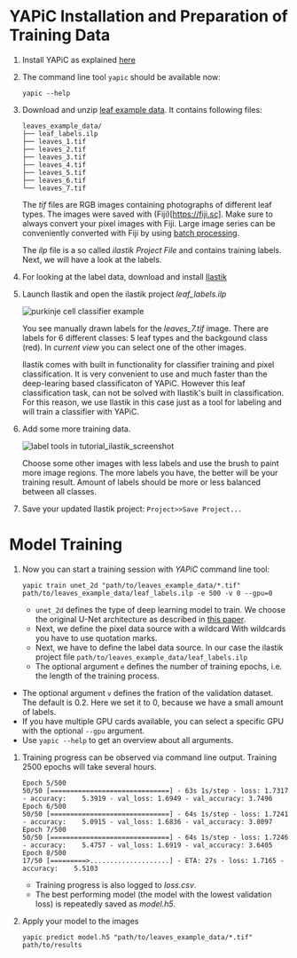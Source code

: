 # YAPiC Installation and Preparation of Training Data


1. Install YAPiC as explained [here](index.html)

1. The command line tool ```yapic``` should be available now:
   ```
   yapic --help
   ```

1. Download and unzip [leaf example data](example_data/leaves_example_data.zip).
   It contains following files:
   ```
   leaves_example_data/
   ├── leaf_labels.ilp
   ├── leaves_1.tif
   ├── leaves_2.tif
   ├── leaves_3.tif
   ├── leaves_4.tif
   ├── leaves_5.tif
   ├── leaves_6.tif
   └── leaves_7.tif
   ```
   The *tif* files are RGB images containing photographs of different leaf types.
   The images were saved with (Fiji)[https://fiji.sc]. Make sure to always
   convert your pixel images with Fiji. Large image series can be conveniently
   converted with Fiji by using
   [batch processing](https://imagej.net/Batch_Processing).

   The *ilp* file is a so called *ilastik Project File* and contains training  labels.
   Next, we will have a look at the labels.

1. For looking at the label data, download and install [Ilastik](https://ilastik.org)

1. Launch Ilastik and open the ilastik project *leaf_labels.ilp*

   ![](img/tutorial_ilastik_screenshot.png "purkinje cell classifier example")

   You see manually drawn labels for the *leaves_7.tif* image. There are labels
   for 6 different classes: 5 leaf types and the backgound class (red).
   In *current view* you can select one of the other images.

   Ilastik comes with built in functionality for classifier training and pixel classification. It is very convenient to use and much faster than the deep-learing based classificaton of YAPiC. However this leaf
   classification task, can not be solved with Ilastik's built in classification.
   For this reason, we use Ilastik in this case just as a tool for labeling
   and will train a classifier with YAPiC.

1. Add some more training data.

   ![](img/tutorial_ilastik_screenshot_brush.png "label tools in tutorial_ilastik_screenshot")

   Choose some other images with less labels and use the brush to paint
   more image regions. The more labels you have, the better will be your
   training result. Amount of labels should be more or less balanced between
   all classes.

1. Save your updated Ilastik project: ```Project>>Save Project...```


# Model Training

1. Now you can start a training session with *YAPiC* command line tool:
   ```
   yapic train unet_2d "path/to/leaves_example_data/*.tif" path/to/leaves_example_data/leaf_labels.ilp -e 500 -v 0 --gpu=0
   ```   

   * ```unet_2d``` defines the type of deep learning model to train. We choose the
    original U-Net architecture as described in [this paper](https://arxiv.org/pdf/1505.04597.pdf).
   * Next, we define the pixel data source with a wildcard
     With wildcards you have to use quotation marks.
   * Next, we have to define the label data source. In our case the ilastik project file ```path/to/leaves_example_data/leaf_labels.ilp```    
   * The optional argument ```e``` defines the number of training epochs, i.e. the
     length of the training process.
  * The optional argument ```v``` defines the fration of the validation dataset.
     The default is 0.2. Here we set it to 0, because we have a small amount of labels.   
   * If you have multiple GPU cards available, you can select a specific GPU
     with the optional ```--gpu``` argument.
   * Use ```yapic --help``` to get an overview about all arguments.  

1. Training progress can be observed via command line output. Training 2500
   epochs will take several hours.
   ```
   Epoch 5/500
   50/50 [==============================] - 63s 1s/step - loss: 1.7317 - accuracy:    5.3919 - val_loss: 1.6949 - val_accuracy: 3.7496
   Epoch 6/500
   50/50 [==============================] - 64s 1s/step - loss: 1.7241 - accuracy:    5.0915 - val_loss: 1.6836 - val_accuracy: 3.8097
   Epoch 7/500
   50/50 [==============================] - 64s 1s/step - loss: 1.7246 - accuracy:    5.4757 - val_loss: 1.6919 - val_accuracy: 3.6405
   Epoch 8/500
   17/50 [=========>....................] - ETA: 27s - loss: 1.7165 - accuracy:    5.5103
   ```
   * Training progress is also logged to *loss.csv*.
   * The best performing model (the model with the lowest validation loss)
     is repeatedly saved as *model.h5*.  

1. Apply your model to the images
   ```
   yapic predict model.h5 "path/to/leaves_example_data/*.tif" path/to/results
   ```   
